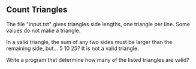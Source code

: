 ## Count Triangles

The file "input.txt" gives triangles side lengths, one triangle per line. Some values do not make a triangle.

In a valid triangle, the sum of any two sides must be larger than the remaining side, but... 5 10 25? It is not a valid triangle.

Write a program that determine how many of the listed triangles are valid?
